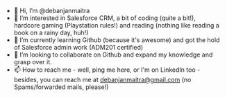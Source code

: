 - 👋 Hi, I’m @debanjanmaitra
- 👀 I’m interested in Salesforce CRM, a bit of coding (quite a bit!), hardcore gaming (Playstation rules!) and reading (nothing like reading a book on a rainy day, huh!)
- 🌱 I’m currently learning Github (because it's awesome) and got the hold of Salesforce admin work (ADM201 certified)
- 💞️ I’m looking to collaborate on Github and expand my knowledge and grasp over it.
- 📫 How to reach me - well, ping me here, or I'm on LinkedIn too - besides, you can reach me at debanjanmaitra@gmail.com (no Spams/forwarded mails, please!)

<!---
debanjanmaitra/debanjanmaitra is a ✨ special ✨ repository because its `README.md` (this file) appears on your GitHub profile.
You can click the Preview link to take a look at your changes.
--->

